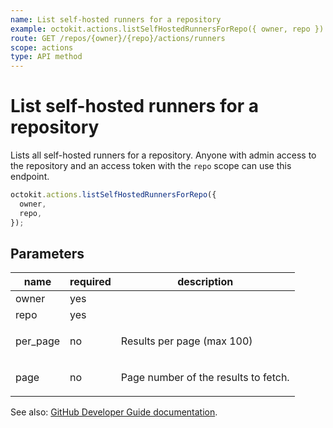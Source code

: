 ```yaml
---
name: List self-hosted runners for a repository
example: octokit.actions.listSelfHostedRunnersForRepo({ owner, repo })
route: GET /repos/{owner}/{repo}/actions/runners
scope: actions
type: API method
---
```


# List self-hosted runners for a repository

Lists all self-hosted runners for a repository. Anyone with admin access to the repository and an access token with the `repo` scope can use this endpoint.

```js
octokit.actions.listSelfHostedRunnersForRepo({
  owner,
  repo,
});
```

## Parameters

<table>
  <thead>
    <tr>
      <th>name</th>
      <th>required</th>
      <th>description</th>
    </tr>
  </thead>
  <tbody>
    <tr><td>owner</td><td>yes</td><td>

</td></tr>
<tr><td>repo</td><td>yes</td><td>

</td></tr>
<tr><td>per_page</td><td>no</td><td>

Results per page (max 100)

</td></tr>
<tr><td>page</td><td>no</td><td>

Page number of the results to fetch.

</td></tr>
  </tbody>
</table>

See also: [GitHub Developer Guide documentation](https://developer.github.com/v3/actions/self-hosted-runners/#list-self-hosted-runners-for-a-repository).
